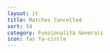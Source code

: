 ```yaml
---
layout: it
title: Matches Cancelled
sort: 14
category: Funzionalità Generali
icon: fas fa-circle
---
```

<p class="message">
    
</p>

